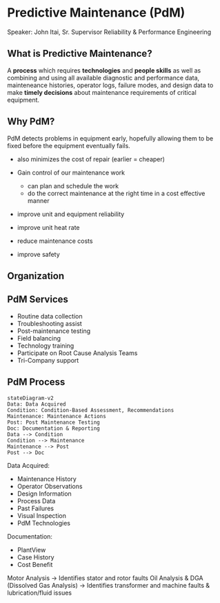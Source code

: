 # Predictive Maintenance (PdM)
Speaker: John Itai, Sr. Supervisor Reliability & Performance Engineering

## What is Predictive Maintenance?
A **process** which requires **technologies** and **people skills** as well as combining and using all available diagnostic and performance data, mainteneance histories, operator logs, failure modes, and design data to make **timely decisions** about maintenance requirements of critical equipment.

## Why PdM?
PdM detects problems in equipment early, hopefully allowing them to be fixed before the equipment eventually fails.
-	also minimizes the cost of repair (earlier = cheaper)

-	Gain control of our maintenance work
	-	can plan and schedule the work
	-	do the correct maintenance at the right time in a cost effective manner
-	improve unit and equipment reliability
-	improve unit heat rate
-	reduce maintenance costs
-	improve safety

## Organization

## PdM Services
-	Routine data collection
-	Troubleshooting assist
-	Post-maintenance testing
-	Field balancing
-	Technology training
-	Participate on Root Cause Analysis Teams
-	Tri-Company support

## PdM Process
```mermaid
stateDiagram-v2
Data: Data Acquired
Condition: Condition-Based Assessment, Recommendations
Maintenance: Maintenance Actions
Post: Post Maintenance Testing
Doc: Documentation & Reporting
Data --> Condition
Condition --> Maintenance
Maintenance --> Post
Post --> Doc
```

Data Acquired:
-	Maintenance History
-	Operator Observations
-	Design Information
-	Process Data
-	Past Failures
-	Visual Inspection
-	PdM Technologies

Documentation:
-	PlantView
-	Case History
-	Cost Benefit

Motor Analysis -> Identifies stator and rotor faults
Oil Analysis & DGA (Dissolved Gas Analysis) -> Identifies transformer and machine faults & lubrication/fluid issues